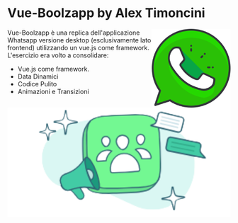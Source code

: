 # Vue-Boolzapp by Alex Timoncini

<img src="./assets/default_avatar.png" align="right"
     alt="vue-boolzap logo" width="178" height="178">

Vue-Boolzapp è una replica dell'applicazione Whatsapp versione desktop (esclusivamente lato frontend) utilizzando un vue.js come framework.
L'esercizio era volto a consolidare:

* Vue.js come framework.
* Data Dinamici
* Codice Pulito
* Animazioni e Transizioni

<p align="center">
  <img src="./assets/com_jumbo.png" alt="Size Limit CLI" width="738">
</p>
